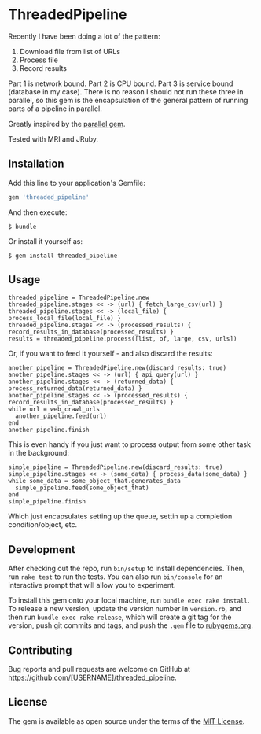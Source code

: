 # ThreadedPipeline

Recently I have been doing a lot of the pattern:
1. Download file from list of URLs
1. Process file
1. Record results

Part 1 is network bound.  Part 2 is CPU bound.  Part 3 is service bound (database in my case).  There is no reason I should not run these three in parallel, so this gem is the encapsulation of the general pattern of running parts of a pipeline in parallel.

Greatly inspired by the [parallel gem](https://github.com/grosser/parallel).

Tested with MRI and JRuby.

## Installation

Add this line to your application's Gemfile:

```ruby
gem 'threaded_pipeline'
```

And then execute:

    $ bundle

Or install it yourself as:

    $ gem install threaded_pipeline

## Usage

```
threaded_pipeline = ThreadedPipeline.new
threaded_pipeline.stages << -> (url) { fetch_large_csv(url) }
threaded_pipeline.stages << -> (local_file) { process_local_file(local_file) }
threaded_pipeline.stages << -> (processed_results) { record_results_in_database(processed_results) }
results = threaded_pipeline.process([list, of, large, csv, urls])
```

Or, if you want to feed it yourself - and also discard the results:

```
another_pipeline = ThreadedPipeline.new(discard_results: true)
another_pipeline.stages << -> (url) { api_query(url) }
another_pipeline.stages << -> (returned_data) { process_returned_data(returned_data) }
another_pipeline.stages << -> (processed_results) { record_results_in_database(processed_results) }
while url = web_crawl_urls
  another_pipeline.feed(url)
end
another_pipeline.finish
```

This is even handy if you just want to process output from some other task in the background:

```
simple_pipeline = ThreadedPipeline.new(discard_results: true)
simple_pipeline.stages << -> (some_data) { process_data(some_data) }
while some_data = some_object_that.generates_data
  simple_pipeline.feed(some_object_that)
end
simple_pipeline.finish
```

Which just encapsulates setting up the queue, settin up a completion condition/object, etc.

## Development

After checking out the repo, run `bin/setup` to install dependencies. Then, run `rake test` to run the tests. You can also run `bin/console` for an interactive prompt that will allow you to experiment.

To install this gem onto your local machine, run `bundle exec rake install`. To release a new version, update the version number in `version.rb`, and then run `bundle exec rake release`, which will create a git tag for the version, push git commits and tags, and push the `.gem` file to [rubygems.org](https://rubygems.org).

## Contributing

Bug reports and pull requests are welcome on GitHub at https://github.com/[USERNAME]/threaded_pipeline.

## License

The gem is available as open source under the terms of the [MIT License](https://opensource.org/licenses/MIT).

